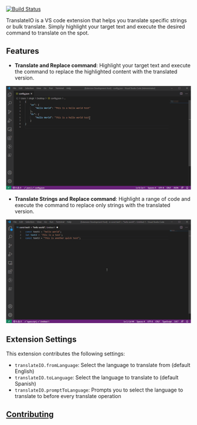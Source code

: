 [![Build Status](https://dev.azure.com/okrysko/TranslateIO/_apis/build/status/SourceKor.TranslateIO?branchName=master)](https://dev.azure.com/okrysko/TranslateIO/_build/latest?definitionId=3&branchName=master)

TranslateIO is a VS code extension that helps you translate specific strings or bulk translate. Simply highlight your target text and execute the desired command to translate on the spot.

## Features

* **Translate and Replace command**: Highlight your target text and execute the command to replace the highlighted content with the translated version.

 ![Translate and Replace](docs/TranslateAndReplace.gif)

* **Translate Strings and Replace command**: Highlight a range of code and execute the command to replace only strings with the translated version.

 ![Translate Strings and Replace](docs/TranslateStringsAndReplace.gif)

## Extension Settings

This extension contributes the following settings:

* `translateIO.fromLanguage`: Select the language to translate from (default English)
* `translateIO.toLanguage`: Select the language to translate to (default Spanish)
* `translateIO.promptToLanguage`: Prompts you to select the language to translate to before every translate operation

## [Contributing](./docs/CONTRIBUTING.md)